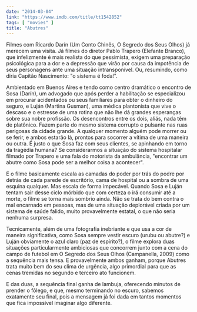 ```yaml
---
date: "2014-03-04"
link: "https://www.imdb.com/title/tt1542852"
tags: [ "movies" ]
title: "Abutres"
---
```

Filmes com Ricardo Darín (Um Conto Chinês, O Segredo dos Seus Olhos) já merecem uma visita. Já filmes do diretor Pablo Trapero (Elefante Branco), que infelizmente é mais realista do que pessimista, exigem uma preparação psicológica para a dor e a depressão que virão por causa da impotência de seus personagens ante uma situação intransponível. Ou, resumindo, como diria Capitão Nascimento: "o sistema é foda!".

Ambientado em Buenos Aires e tendo como centro dramático o encontro de Sosa (Darín), um advogado que após perder a habilitação se especializou em procurar acidentados ou seus familiares para obter o dinheiro do seguro, e Luján (Martina Gusman), uma médica plantonista que vive o descaso e o estresse de uma rotina que não lhe dá grandes esperanças sobre sua nobre profissão. Os desencontros entre os dois, aliás, nada têm de platônico. Fazem parte do mesmo sistema corrupto e pulsante nas ruas perigosas da cidade grande. A qualquer momento alguém pode morrer ou se ferir, e ambos estarão lá, prontos para socorrer a vítima de uma maneira ou outra. É justo o que Sosa faz com seus clientes, se apinhando em torno da tragédia humana? Se considerarmos a situação do sistema hospitalar filmado por Trapero e uma fala do motorista da ambulância, "encontrar um abutre como Sosa pode ser a melhor coisa a acontecer".

E o filme basicamente escala as camadas do poder por trás do podre por detrás de cada parede de escritório, cama de hospital ou a sombra de uma esquina qualquer. Mas escala de forma impecável. Quando Sosa e Luján tentam sair desse ciclo mórbido que com certeza o irá consumir até a morte, o filme se torna mais sombrio ainda. Não se trata do bem contra o mal encarnado em pessoas, mas de uma situação deplorável criada por um sistema de saúde falido, muito provavelmente estatal, o que não seria nenhuma surpresa.

Tecnicamente, além de uma fotografia inebriante e que usa a cor de maneira significativa, como Sosa sempre vestir escuro (urubu ou abutre?) e Luján obviamente o azul claro (paz de espírito?), o filme explora duas situações particularmente ambiciosas que concorrem junto com a cena do campo de futebol em O Segredo dos Seus Olhos (Campanella, 2009) como a sequência mais tensa. E provavelmente ambos ganham, porque Abutres trata muito bem do seu clima de urgência, algo primordial para que as cenas tremidas no segundo e terceiro ato funcionem.

E das duas, a sequência final ganha de lambuja, oferecendo minutos de prender o fôlego, e que, mesmo terminando no escuro, sabemos exatamente seu final, pois a mensagem já foi dada em tantos momentos que fica impossível imaginar algo diferente.
